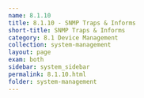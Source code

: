 ```yaml
---
name: 8.1.10
title: 8.1.10 - SNMP Traps & Informs
short-title: SNMP Traps & Informs
category: 8.1 Device Management
collection: system-management
layout: page
exam: both
sidebar: system_sidebar
permalink: 8.1.10.html
folder: system-management
---
```


